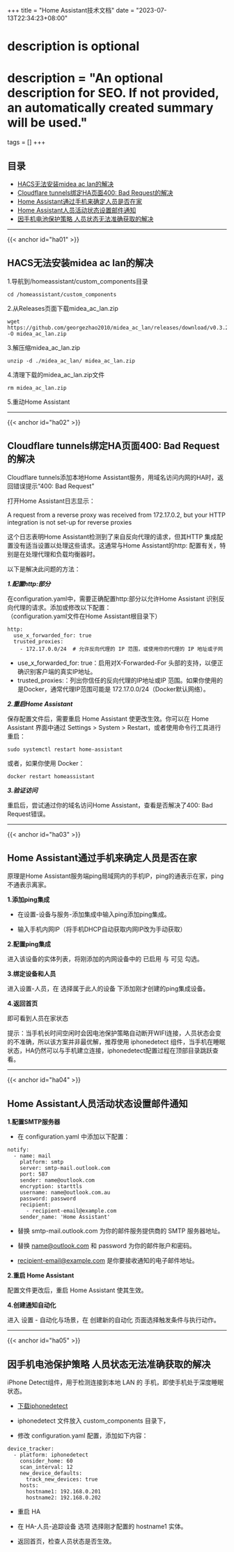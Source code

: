 +++
title = "Home Assistant技术文档"
date = "2023-07-13T22:34:23+08:00"

#
# description is optional
#
# description = "An optional description for SEO. If not provided, an automatically created summary will be used."

tags = []
+++

## 目录
* [HACS无法安装midea ac lan的解决](#ha01)
* [Cloudflare tunnels绑定HA页面400: Bad Request的解决](#ha02)
* [Home Assistant通过手机来确定人员是否在家](#ha03)
* [Home Assistant人员活动状态设置邮件通知](#ha04)
* [因手机电池保护策略 人员状态无法准确获取的解决](#ha05)

---

{{< anchor id="ha01" >}}

## HACS无法安装midea ac lan的解决

1.导航到/homeassistant/custom_components目录

```
cd /homeassistant/custom_components
```


2.从Releases页面下载midea_ac_lan.zip

```
wget https://github.com/georgezhao2010/midea_ac_lan/releases/download/v0.3.22/midea_ac_lan.zip -O midea_ac_lan.zip
```

3.解压缩midea_ac_lan.zip

```
unzip -d ./midea_ac_lan/ midea_ac_lan.zip
```

4.清理下载的midea_ac_lan.zip文件

```
rm midea_ac_lan.zip
```

5.重动Home Assistant

---

{{< anchor id="ha02" >}}

## Cloudflare tunnels绑定HA页面400: Bad Request的解决

Cloudflare tunnels添加本地Home Assistant服务，用域名访问内网的HA时，返回错误提示“400: Bad Request”

打开Home Assistant日志显示：

A request from a reverse proxy was received from 172.17.0.2, but your HTTP integration is not set-up for reverse proxies

这个日志表明Home Assistant检测到了来自反向代理的请求，但其HTTP 集成配置没有适当设置以处理这些请求。这通常与Home Assistant的http: 配置有关，特别是在处理代理和负载均衡器时。

以下是解决此问题的方法：

***1.配置http:部分***

在configuration.yaml中，需要正确配置http:部分以允许Home Assistant 识别反向代理的请求。添加或修改以下配置：  
（configuration.yaml文件在Home Assistant根目录下）
```
http:
  use_x_forwarded_for: true
  trusted_proxies:
    - 172.17.0.0/24  # 允许反向代理的 IP 范围，或使用你的代理的 IP 地址或子网
```
* use_x_forwarded_for: true：启用对X-Forwarded-For 头部的支持，以便正确识别客户端的真实IP地址。  
* trusted_proxies:：列出你信任的反向代理的IP地址或IP 范围。如果你使用的是Docker，通常代理IP范围可能是 172.17.0.0/24（Docker默认网络）。

***2.重启Home Assistant***

保存配置文件后，需要重启 Home Assistant 使更改生效。你可以在 Home Assistant 界面中通过 Settings > System > Restart，或者使用命令行工具进行重启：
```
sudo systemctl restart home-assistant
```
或者，如果你使用 Docker：
```
docker restart homeassistant
```

***3.验证访问***

重启后，尝试通过你的域名访问Home Assistant，查看是否解决了400: Bad Request错误。

---


{{< anchor id="ha03" >}}

## Home Assistant通过手机来确定人员是否在家


原理是Home Assistant服务端ping局域网内的手机IP，ping的通表示在家，ping不通表示离家。

**1.添加ping集成**

* 在设置-设备与服务-添加集成中输入ping添加ping集成。

* 输入手机内网IP（将手机DHCP自动获取内网IP改为手动获取）

**2.配置ping集成**

进入该设备的实体列表，将刚添加的内网设备中的 已启用 与 可见 勾选。

**3.绑定设备和人员**

进入设置-人员，在 选择属于此人的设备 下添加刚才创建的ping集成设备。

**4.返回首页**

即可看到人员在家状态


提示：当手机长时间空闲时会因电池保护策略自动断开WIFI连接，人员状态会变的不准确，所以该方案并非最优解，推荐使用 iphonedetect 组件，当手机在睡眠状态，HA仍然可以与手机建立连接，iphonedetect配置过程在顶部目录跳跃查看。


---


{{< anchor id="ha04" >}}

## Home Assistant人员活动状态设置邮件通知

**1.配置SMTP服务器**

* 在 configuration.yaml 中添加以下配置：
```
notify:
  - name: mail
    platform: smtp
    server: smtp-mail.outlook.com
    port: 587
    sender: name@outlook.com
    encryption: starttls
    username: name@outlook.com.au
    password: password
    recipient:
      - recipient-email@example.com
    sender_name: 'Home Assistant'
```

* 替换 smtp-mail.outlook.com 为你的邮件服务提供商的 SMTP 服务器地址。

* 替换 name@outlook.com 和 password 为你的邮件账户和密码。

* recipient-email@example.com 是你要接收通知的电子邮件地址。

**2.重启 Home Assistant**

配置文件更改后，重启 Home Assistant 使其生效。

**4.创建通知自动化**

进入 设置 - 自动化与场景，在 创建新的自动化 页面选择触发条件与执行动作。


---

{{< anchor id="ha05" >}}

## 因手机电池保护策略 人员状态无法准确获取的解决

iPhone Detect组件，用于检测连接到本地 LAN 的 手机，即使手机处于深度睡眠状态。

*  [下载iphonedetect](https://github.com/mudape/iphonedetect/releases "Title")

* iphonedetect 文件放入 custom_components 目录下，

* 修改 configuration.yaml 配置，添加如下内容：
```
device_tracker:
  - platform: iphonedetect
    consider_home: 60
    scan_interval: 12
    new_device_defaults:
      track_new_devices: true
    hosts:
      hostname1: 192.168.0.201
      hostname2: 192.168.0.202
```

* 重启 HA

* 在 HA-人员-追踪设备 选项 选择刚才配置的 hostname1 实体。

* 返回首页，检查人员状态是否生效。